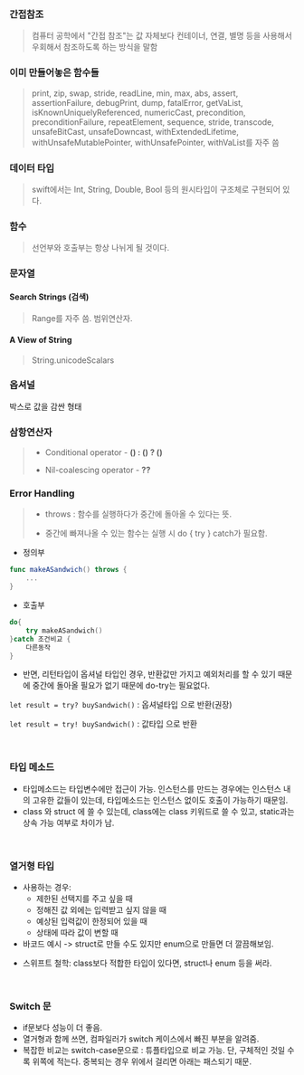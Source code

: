 ### 간접참조
> 컴퓨터 공학에서 "간접 참조"는 값 자체보다 컨테이너, 연결, 별명 등을 사용해서 우회해서 참조하도록 하는 방식을 말함


### 이미 만들어놓은 함수들
> print, zip, swap, stride, readLine, min, max, abs, assert, assertionFailure, debugPrint, dump, fatalError, getVaList, isKnownUniquelyReferenced, numericCast, precondition, preconditionFailure, repeatElement, sequence, stride, transcode, unsafeBitCast, unsafeDowncast, withExtendedLifetime, withUnsafeMutablePointer, withUnsafePointer, withVaList를 자주 씀


### 데이터 타입
> swift에서는 Int, String, Double, Bool 등의 원시타입이 구조체로 구현되어 있다.


### 함수
> 선언부와 호출부는 항상 나뉘게 될 것이다.


### 문자열
#### Search Strings (검색)
> Range를 자주 씀. 범위연산자.


#### A View of String
> String.unicodeScalars


### 옵셔널
박스로 값을 감싼 형태


### 삼항연산자
>- Conditional operator - **() : () ? ()**
>
>- Nil-coalescing operator - **??**
 

### Error Handling
>- throws : 함수를 실행하다가 중간에 돌아올 수 있다는 뜻.
> 
>- 중간에 빠져나올 수 있는 함수는 실행 시 do { try } catch가 필요함.

- 정의부

```swift
func makeASandwich() throws {
	...
}
```

- 호출부

```swift
do{
	try makeASandwich()
}catch 조건비교 {
	다른동작
}
```


- 반면, 리턴타입이 옵셔널 타입인 경우, 반환값만 가지고 예외처리를 할 수 있기 때문에 중간에 돌아올 필요가 없기 때문에 do-try는 필요없다.

 
`let result = try? buySandwich()` : 옵셔널타입 으로 반환(권장)

`let result = try! buySandwich()` : 값타입 으로 반환

<br/>

### 타입 메소드
- 타입메소드는 타입변수에만 접근이 가능. 인스턴스를 만드는 경우에는 인스턴스 내의 고유한 값들이 있는데, 타입메소드는 인스턴스 없이도 호출이 가능하기 때문임.
- class 와 struct 에 쓸 수 있는데, class에는 class 키워드로 쓸 수 있고, static과는 상속 가능 여부로 차이가 남.

<br/>

### 열거형 타입
- 사용하는 경우:
    - 제한된 선택지를 주고 싶을 때
    - 정해진 값 외에는 입력받고 싶지 않을 때
    - 예상된 입력값이 한정되어 있을 때
    - 상태에 따라 값이 변할 때
- 바코드 예시 -> struct로 만들 수도 있지만 enum으로 만들면 더 깔끔해보임.
* 스위프트 철학: class보다 적합한 타입이 있다면, struct나 enum 등을 써라.

<br/>

### Switch 문
- if문보다 성능이 더 좋음.
- 열거형과 함께 쓰면, 컴파일러가 switch 케이스에서 빠진 부분을 알려줌.
- 복잡한 비교는 switch-case문으로 : 튜플타입으로 비교 가능. 단, 구체적인 것일 수록 위쪽에 적는다. 중복되는 경우 위에서 걸리면 아래는 패스되기 때문.

